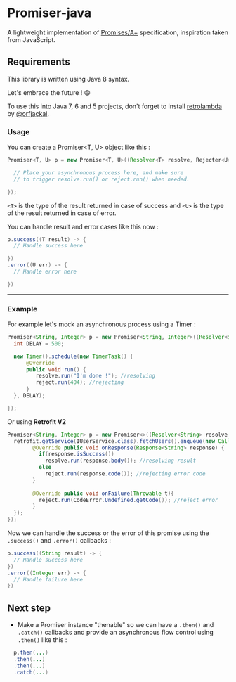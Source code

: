 # Promiser-java

A lightweight implementation of [Promises/A+](https://promisesaplus.com) specification, inspiration taken from JavaScript.

## Requirements

This library is written using Java 8 syntax.

Let's embrace the future ! 😄

To use this into Java 7, 6 and 5 projects, don't forget to install [retrolambda](https://github.com/orfjackal/retrolambda) by [@orfjackal](https://github.com/orfjackal).


### Usage

You can create a Promiser<T, U> object like this :
``` java
Promiser<T, U> p = new Promiser<T, U>((Resolver<T> resolve, Rejecter<U> reject) -> {

  // Place your asynchronous process here, and make sure
  // to trigger resolve.run() or reject.run() when needed.

});
```

`<T>` is the type of the result returned in case of success and `<U>` is the type of the result returned in case of error.

You can handle result and error cases like this now :
```java
p.success((T result) -> {
  // Handle success here

})
.error((U err) -> {
  // Handle error here

})
```
---

### Example

For example let's mock an asynchronous process using a Timer :
``` java
Promiser<String, Integer> p = new Promiser<String, Integer>((Resolver<String> resolve, Rejecter<Integer> reject) -> {
  int DELAY = 500;

  new Timer().schedule(new TimerTask() {
      @Override
      public void run() {
  	     resolve.run("I'm done !"); //resolving
         reject.run(404); //rejecting
      }
  }, DELAY);

});
```

Or using **Retrofit V2**

```java
Promiser<String, Integer> p = new Promiser<>((Resolver<String> resolve, Rejecter<Integer> reject) -> {
  retrofit.getService(IUserService.class).fetchUsers().enqueue(new Callback<String>() {
        @Override public void onResponse(Response<String> response) {
          if(response.isSuccess())
            resolve.run(response.body()); //resolving result
          else
            reject.run(response.code()); //rejecting error code
        }
​
        @Override public void onFailure(Throwable t){
          reject.run(CodeError.Undefined.getCode()); //reject error
        }
  });
});

```

Now we can handle the success or the error of this promise using the `.success()` and `.error()` callbacks :

``` java
p.success((String result) -> {
  // Handle success here
})
.error((Integer err) -> {
  // Handle failure here
})
```

## Next step

* Make a Promiser instance "thenable" so we can have a `.then()` and `.catch()` callbacks and provide an asynchronous flow control using `.then()` like this :

```java
  p.then(...)
  .then(...)
  .then(...)
  .catch(...)

```



<!-- p.then(parse)
.then(transform)
.then(duplicate)
.then(render)
.catch(handleError) -->

